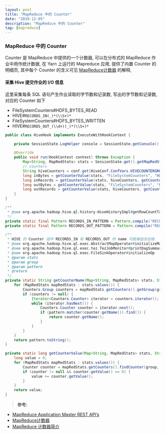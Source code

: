 ```yaml
---
layout: post
title: "MapReduce 中的 Counter"
date: "2019-12-05"
description: "MapReduce 中的 Counter"
tag: [mapreduce]
---
```


### MapReduce 中的 Counter
Counter 是 MapReduce 中提供的一个计数器, 可以在分布式的 MapReduce 作业中用作统计数据, 在 Yarn 上运行的 Mapreduce 应用, 提供了内置 Counter 的明细页, 其中每个 Counter 的含义可见 [MapReduce计数器](https://www.cnblogs.com/codeOfLife/p/5521356.html) 的解释,

#### 采集 Hive 提交作业的 I/O 信息
这里采集每条 SQL 语句产生作业读取的字节数和记录数, 写出的字节数和记录数, 对应的 Counter 如下
- FileSystemCounters#HDFS_BYTES_READ
- HIVE#`RECORDS_IN(_)*(\\S+)*`
- FileSystemCounters#HDFS_BYTES_WRITTEN
- HIVE#`RECORDS_OUT_(\\d+)(_)*(\\S+)*`
```Java
public class HiveHook implements ExecuteWithHookContext {

    private SessionState.LogHelper console = SessionState.getConsole();

    @Override
    public void run(HookContext context) throws Exception {
        Map<String, MapRedStats> stats = SessionState.get().getMapRedStats();
        // counters
        String hiveCounters = conf.get(HiveConf.ConfVars.HIVECOUNTERGROUP.varname);
        long inBytes = getCounterValue(stats, "FileSystemCounters", "HDFS_BYTES_READ");
        long inRecords = getCounterValue(stats, hiveCounters, getCounterName(stats, hiveCounters, RECORDS_IN_PATTERN));
        long outBytes = getCounterValue(stats, "FileSystemCounters", "HDFS_BYTES_WRITTEN");
        long outRecords = getCounterValue(stats, hiveCounters, getCounterName(stats, hiveCounters, RECORDS_OUT_PATTERN));
    }
}

/**
 * @see org.apache.hadoop.hive.ql.history.HiveHistoryImpl#getRowCountTableName
 */
private static final Pattern RECORDS_IN_PATTERN = Pattern.compile("RECORDS_IN(_)*(\\S+)*");
private static final Pattern RECORDS_OUT_PATTERN = Pattern.compile("RECORDS_OUT_(\\d+)(_)*(\\S+)*");

/**
 * HIVE 的 Counter 组中 RECORDS_IN 和 RECORDS_OUT 的 name 可能被追加后缀
 * @see org.apache.hadoop.hive.ql.exec.AbstractMapOperator#initializeMapOperator
 * @see org.apache.hadoop.hive.ql.exec.tez.TezJobMonitor#printDagSummary
 * @see org.apache.hadoop.hive.ql.exec.FileSinkOperator#initializeOp
 * @param stats
 * @param group
 * @param pattern
 * @return
 */
private static String getCounterName(Map<String, MapRedStats> stats, String group, Pattern pattern) {
    for (MapRedStats mapRedStats : stats.values()) {
        Counters.Group counters = mapRedStats.getCounters().getGroup(group);
        if (counters != null) {
            Iterator<Counters.Counter> iterator = counters.iterator();
            while (iterator.hasNext()) {
                Counters.Counter counter = iterator.next();
                if (pattern.matcher(counter.getName()).find()) {
                    return counter.getName();
                }
            }
        }
    }
    return pattern.toString();
}

private static long getCounterValue(Map<String, MapRedStats> stats, String group, String name) {
    long value = 0;
    for (MapRedStats mapRedStats : stats.values()) {
        Counter counter = mapRedStats.getCounters().findCounter(group, name);
        if (counter != null && counter.getValue() >= 0) {
            value += counter.getValue();
        }
    }
    return value;
}
```

>**参考:**
- [MapReduce Application Master REST API’s](https://hadoop.apache.org/docs/r2.7.3/hadoop-mapreduce-client/hadoop-mapreduce-client-core/MapredAppMasterRest.html)
- [MapReduce计数器](https://www.cnblogs.com/codeOfLife/p/5521356.html)
- [MapReduce 计数器简介](https://cloud.tencent.com/developer/article/1043827)
